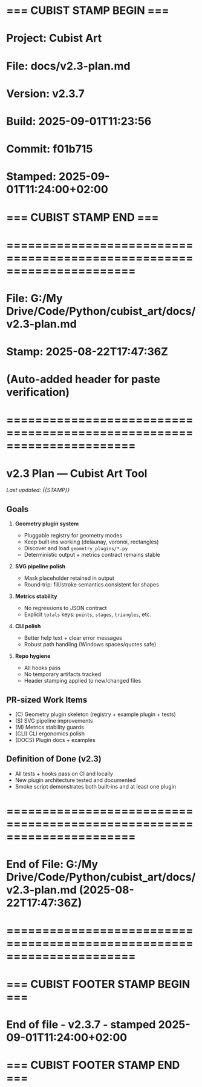 # === CUBIST STAMP BEGIN ===
# Project: Cubist Art
# File: docs/v2.3-plan.md
# Version: v2.3.7
# Build: 2025-09-01T11:23:56
# Commit: f01b715
# Stamped: 2025-09-01T11:24:00+02:00
# === CUBIST STAMP END ===
# ======================================================================
# File: G:/My Drive/Code/Python/cubist_art/docs/v2.3-plan.md
# Stamp: 2025-08-22T17:47:36Z
# (Auto-added header for paste verification)
# ======================================================================

# v2.3 Plan — Cubist Art Tool
_Last updated: {{STAMP}}_

## Goals
1. **Geometry plugin system**
   - Pluggable registry for geometry modes
   - Keep built‑ins working (delaunay, voronoi, rectangles)
   - Discover and load `geometry_plugins/*.py`
   - Deterministic output + metrics contract remains stable

2. **SVG pipeline polish**
   - Mask placeholder retained in output
   - Round‑trip: fill/stroke semantics consistent for shapes

3. **Metrics stability**
   - No regressions to JSON contract
   - Explicit `totals` keys: `points`, `stages`, `triangles`, etc.

4. **CLI polish**
   - Better help text + clear error messages
   - Robust path handling (Windows spaces/quotes safe)

5. **Repo hygiene**
   - All hooks pass
   - No temporary artifacts tracked
   - Header stamping applied to new/changed files

## PR-sized Work Items
- (C) Geometry plugin skeleton (registry + example plugin + tests)
- (S) SVG pipeline improvements
- (M) Metrics stability guards
- (CLI) CLI ergonomics polish
- (DOCS) Plugin docs + examples

## Definition of Done (v2.3)
- All tests + hooks pass on CI and locally
- New plugin architecture tested and documented
- Smoke script demonstrates both built‑ins and at least one plugin

# ======================================================================
# End of File: G:/My Drive/Code/Python/cubist_art/docs/v2.3-plan.md  (2025-08-22T17:47:36Z)
# ======================================================================


# === CUBIST FOOTER STAMP BEGIN ===
# End of file - v2.3.7 - stamped 2025-09-01T11:24:00+02:00
# === CUBIST FOOTER STAMP END ===
